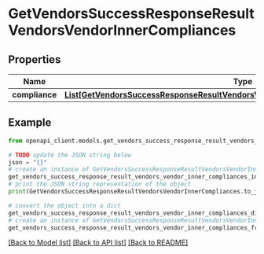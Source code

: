 # GetVendorsSuccessResponseResultVendorsVendorInnerCompliances


## Properties

Name | Type | Description | Notes
------------ | ------------- | ------------- | -------------
**compliance** | [**List[GetVendorsSuccessResponseResultVendorsVendorInnerCompliancesComplianceInner]**](GetVendorsSuccessResponseResultVendorsVendorInnerCompliancesComplianceInner.md) |  | [optional] 

## Example

```python
from openapi_client.models.get_vendors_success_response_result_vendors_vendor_inner_compliances import GetVendorsSuccessResponseResultVendorsVendorInnerCompliances

# TODO update the JSON string below
json = "{}"
# create an instance of GetVendorsSuccessResponseResultVendorsVendorInnerCompliances from a JSON string
get_vendors_success_response_result_vendors_vendor_inner_compliances_instance = GetVendorsSuccessResponseResultVendorsVendorInnerCompliances.from_json(json)
# print the JSON string representation of the object
print(GetVendorsSuccessResponseResultVendorsVendorInnerCompliances.to_json())

# convert the object into a dict
get_vendors_success_response_result_vendors_vendor_inner_compliances_dict = get_vendors_success_response_result_vendors_vendor_inner_compliances_instance.to_dict()
# create an instance of GetVendorsSuccessResponseResultVendorsVendorInnerCompliances from a dict
get_vendors_success_response_result_vendors_vendor_inner_compliances_from_dict = GetVendorsSuccessResponseResultVendorsVendorInnerCompliances.from_dict(get_vendors_success_response_result_vendors_vendor_inner_compliances_dict)
```
[[Back to Model list]](../README.md#documentation-for-models) [[Back to API list]](../README.md#documentation-for-api-endpoints) [[Back to README]](../README.md)


